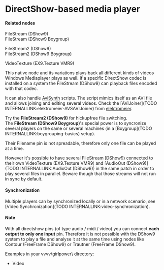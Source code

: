 # DirectShow-based media player


#### Related nodes
<span class="node">FileStream (DShow9)</span>  
<span class="node">FileStream (DShow9 Boygroup)</span>  

<span class="node">FileStream2 (DShow9)</span>  
<span class="node">FileStream2 (DShow9 Boygroup)</span>  

<span class="node">VideoTexture (EX9.Texture VMR9)</span>  



This native node and its variations plays back all different kinds of videos Windows Mediaplayer plays as well. If a specific DirectShow codec is installed on a system the <span class="node">FileStream (DShow9)</span> can playback files encoded with that codec.  

It can also handle <a href="https://en.wikipedia.org/wiki/AviSynth" class="extURL" target="_blank">AviSynth</a> scripts. The script mimics itself as an AVI file and allows joining and editing several videos. Check the [AVIJoiner](TODO INTERNALLINK:elektromeier-AVSAVIJoiner) from <span class="user"><a href="https://vvvv.org/users/elektromeier" class="extURL" target="_blank">elektromeier</a></span>.  

Try the **FileStream2 (DShow9)** for hickupfree file switching.  
The **FileStream (DShow9 Boygroup)**'s special power is to syncronize several players on the same or several machines (in a [Boygroup](TODO INTERNALLINK:boygrouping-basics) setup).  

Their <span class="pin">Filename</span> pin is not spreadable, therefore only one file can be played at a time.  

However it's possible to have several <span class="node">FileStream (DShow9)</span> connected to their own <span class="node">VideoTexture (EX9.Texture VMR9)</span> and [AudioOut (DShow9)](TODO INTERNALLINK:AudioOut (DShow9)) in the same patch in order to play several files in parallel. Beware though that those streams will not run in sync by default.  

#### Synchronization
Multiple players can by synchronized locally or in a network scenario, see [Video Synchronization](TODO INTERNALLINK:video-synchronization).  

#### Note

With all directshow pins (of type audio / midi / video) you can connect **each output to only one input** pin. Therefore it is not possible with the DShow9 system to play a file and analyse it at the same time using nodes like <span class="node">Contour (FreeFrame DShow9)</span> or <span class="node">Trautner (FreeFrame DShow9)</span>.   

Examples in your vvvv\girlpower\ directory:  
* Video  



